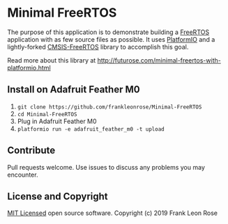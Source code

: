 # Minimal FreeRTOS

The purpose of this application is to demonstrate building a [FreeRTOS](https://freertos.org) application with as few source files as possible. It uses [PlatformIO](https://platformio.org) and a lightly-forked [CMSIS-FreeRTOS](https://github.com/frankleonrose/CMSIS-FreeRTOS) library to accomplish this goal.

Read more about this library at http://futurose.com/minimal-freertos-with-platformio.html

## Install on Adafruit Feather M0

1. `git clone https://github.com/frankleonrose/Minimal-FreeRTOS`
1. `cd Minimal-FreeRTOS`
1. Plug in Adafruit Feather M0
1. `platformio run -e adafruit_feather_m0 -t upload`

## Contribute

Pull requests welcome. Use issues to discuss any problems you may encounter.

## License and Copyright

[MIT Licensed](LICENSE) open source software.
Copyright (c) 2019 Frank Leon Rose
